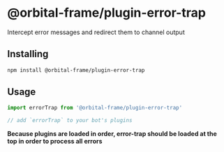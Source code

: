 # @orbital-frame/plugin-error-trap
Intercept error messages and redirect them to channel output

## Installing
```sh
npm install @orbital-frame/plugin-error-trap
```

## Usage
```js
import errorTrap from '@orbital-frame/plugin-error-trap'

// add `errorTrap` to your bot's plugins
```

**Because plugins are loaded in order, error-trap should be loaded at the top in order to process all errors**
